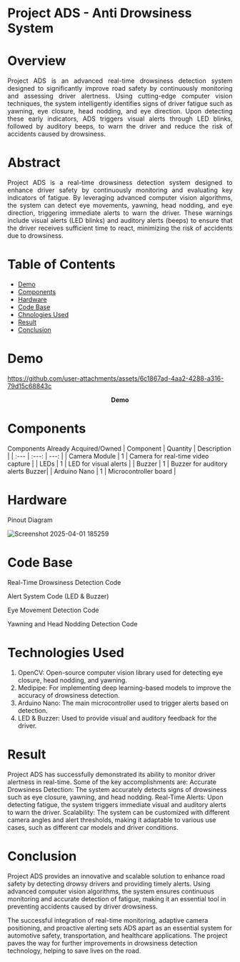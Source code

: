 # Project ADS - Anti Drowsiness System
# Overview
<p align="justify">
Project ADS is an advanced real-time drowsiness detection system designed to significantly improve road safety by continuously monitoring and assessing driver alertness. Using cutting-edge computer vision techniques, the system intelligently identifies signs of driver fatigue such as yawning, eye closure, head nodding, and eye direction. Upon detecting these early indicators, ADS triggers visual alerts through LED blinks, followed by auditory beeps, to warn the driver and reduce the risk of accidents caused by drowsiness.

# Abstract
<p align="justify">
Project ADS is a real-time drowsiness detection system designed to enhance driver safety by continuously monitoring and evaluating key indicators of fatigue. By leveraging advanced computer vision algorithms, the system can detect eye movements, yawning, head nodding, and eye direction, triggering immediate alerts to warn the driver. These warnings include visual alerts (LED blinks) and auditory alerts (beeps) to ensure that the driver receives sufficient time to react, minimizing the risk of accidents due to drowsiness.

# Table of Contents
- [Demo](#Demo)
- [Components](#Comopnets)
- [Hardware](#Hardware)
- [Code Base](#Code-Base)
- [Chnologies Used](#Chnologies-Used)
- [Result](#Result)
- [Conclusion](#Conclusion)


# Demo
https://github.com/user-attachments/assets/6c1867ad-4aa2-4288-a316-79d15c68843c

<p align="center"><b>Demo</b></p>

# Components
Components Already Acquired/Owned
| Component | Quantity | Description |
| :---         |     :---:      |          ---: |
| Camera Module	| 1 | 	Camera for real-time video capture | 
| LEDs |	1	| LED for visual alerts | 
| Buzzer	| 1 |	Buzzer for auditory alerts	Buzzer| 
| Arduino Nano	| 1	| Microcontroller board | 

# Hardware
Pinout Diagram

![Screenshot 2025-04-01 185259](https://github.com/user-attachments/assets/2b2fc59a-0da8-45d8-b7fb-86028eccfc35)


# Code Base
Real-Time Drowsiness Detection Code

Alert System Code (LED & Buzzer)

Eye Movement Detection Code

Yawning and Head Nodding Detection Code

# Technologies Used
1. OpenCV: Open-source computer vision library used for detecting eye closure, head nodding, and yawning.
2. Medipipe: For implementing deep learning-based models to improve the accuracy of drowsiness detection.
3. Arduino Nano: The main microcontroller used to trigger alerts based on detection.
4. LED & Buzzer: Used to provide visual and auditory feedback for the driver.


# Result
Project ADS has successfully demonstrated its ability to monitor driver alertness in real-time. Some of the key accomplishments are:
Accurate Drowsiness Detection: The system accurately detects signs of drowsiness such as eye closure, yawning, and head nodding.
Real-Time Alerts: Upon detecting fatigue, the system triggers immediate visual and auditory alerts to warn the driver.
Scalability: The system can be customized with different camera angles and alert thresholds, making it adaptable to various use cases, such as different car models and driver conditions.

# Conclusion
Project ADS provides an innovative and scalable solution to enhance road safety by detecting drowsy drivers and providing timely alerts. Using advanced computer vision algorithms, the system ensures continuous monitoring and accurate detection of fatigue, making it an essential tool in preventing accidents caused by driver drowsiness.

The successful integration of real-time monitoring, adaptive camera positioning, and proactive alerting sets ADS apart as an essential system for automotive safety, transportation, and healthcare applications. The project paves the way for further improvements in drowsiness detection technology, helping to save lives on the road.
